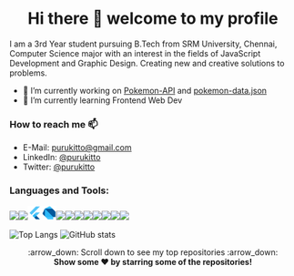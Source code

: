 <h1 align="center">Hi there 👋 welcome to my profile</h1>

I am a 3rd Year student pursuing B.Tech from SRM University, Chennai, Computer Science major with an interest in the fields of JavaScript
Development and Graphic Design. Creating new and creative solutions to problems.

- 🔭 I’m currently working on [Pokemon-API](https://github.com/Purukitto/pokemon-api) and [pokemon-data.json](https://github.com/Purukitto/pokemon-data.json)
- 🌱 I’m currently learning Frontend Web Dev

### How to reach me 📫
- E-Mail: [purukitto@gmail.com](mailto:purukitto@gmail.com)
- LinkedIn: [@purukitto](https://www.linkedin.com/in/purukitto/)
- Twitter: [@purukitto](https://twitter.com/purukitto)


### Languages and Tools:

<code><img height="25" src="https://devicons.github.io/devicon/devicon.git/icons/javascript/javascript-original.svg"/></code><code><img height="25" src="https://devicons.github.io/devicon/devicon.git/icons/nodejs/nodejs-original.svg"/></code><code><img height="25" src="https://raw.githubusercontent.com/github/explore/80688e429a7d4ef2fca1e82350fe8e3517d3494d/topics/flutter/flutter.png"></code><code><img height="25" src="https://raw.githubusercontent.com/github/explore/80688e429a7d4ef2fca1e82350fe8e3517d3494d/topics/dart/dart.png"></code><code><img height="25" src="https://devicons.github.io/devicon/devicon.git/icons/cplusplus/cplusplus-original.svg"/></code><code><img height="25" src="https://devicons.github.io/devicon/devicon.git/icons/css3/css3-original.svg"/></code><code><img height="25" src="https://devicons.github.io/devicon/devicon.git/icons/html5/html5-original.svg"/></code><code><img height="25" src="https://devicons.github.io/devicon/devicon.git/icons/visualstudio/visualstudio-plain.svg"/></code><code><img height="25" src="https://devicons.github.io/devicon/devicon.git/icons/illustrator/illustrator-plain.svg"/></code><code><img height="25" src="https://devicons.github.io/devicon/devicon.git/icons/photoshop/photoshop-plain.svg"/></code><code><img height="25" src="https://devicons.github.io/devicon/devicon.git/icons/heroku/heroku-plain.svg"/></code><code><img height="25" src="https://devicons.github.io/devicon/devicon.git/icons/mysql/mysql-plain.svg"/></code>

![Top Langs](https://github-readme-stats.vercel.app/api/top-langs/?username=Purukitto&layout=compact)
![GitHub stats](https://github-readme-stats.vercel.app/api?username=Purukitto&show_icons=true&count_private=true?)


  <p align="center">
    :arrow_down: Scroll down to see my top repositories :arrow_down:
    <br>
    <b>
      Show some ❤️ by starring some of the repositories!
    </b>
  </p>

